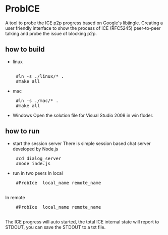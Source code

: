 ProbICE
=======

A tool to probe the ICE p2p progress based on Google's libjingle. 
Creating a user friendly interface to show the process of ICE (RFC5245) peer-to-peer talking and probe 
the issue of blocking p2p.

## how to build ##
 * linux
<pre>    
    #ln -s ./linux/* . 
    #make all
</pre>

 * mac 
<pre>
    #ln -s ./mac/* . 
    #make all
</pre>

 * Windows
 Open the solution file for Visual Studio 2008 in win floder. 


## how to run ##

* start the session server
  There is simple session based chat server developed by Node.js
<pre>
    #cd dialog_server
    #node inde.js
</pre>

* run in two peers
 In local
 <pre>
    #ProbIce <session_server> local_name remote_name
 </pre>
 In remote
 <Pre>
    #ProbIce <session_server> local_name remote_name
 </Pre>
The ICE progress will auto started, the total ICE internal state will report to STDOUT, you can save the STDOUT to a txt file.


